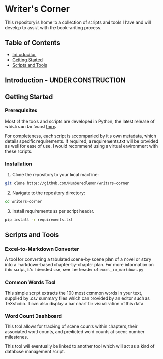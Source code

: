 # Writer's Corner

This repository is home to a collection of scripts and tools I have and will develop to assist with the book-writing process.

## Table of Contents

- [Introduction](#Introduction)
- [Getting Started](#getting-started)
- [Scripts and Tools](#scripts-and-tools)

## Introduction - UNDER CONSTRUCTION

## Getting Started

### Prerequisites

Most of the tools and scripts are developed in Python, the latest release of which can be found [here](https://www.python.org/downloads/).

For completeness, each script is accompanied by it's own metadata, which details specific requirements. If required, a requirements.txt will be provided as well for ease of use. I would recommend using a virtual environment with these scripts.

### Installation

 1. Clone the repository to your local machine:

```sh
git clone https://github.com/Numberedlemon/writers-corner
```

 2. Navigate to the repository directory:

```sh
cd writers-corner
```

 3. Install requirements as per script header.

```sh
pip install -r requirements.txt
```

## Scripts and Tools

### Excel-to-Markdown Converter

A tool for converting a tabulated scene-by-scene plan of a novel or story into a markdown-based chapter-by-chapter plan. For more information on this script, it's intended use, see the header of ```excel_to_markdown.py```

### Common Words Tool

This simple script extracts the 100 most common words in your text, supplied by .csv summary files which can provided by an editor such as TeXstudio. It can also display a bar chart for visualisation of this data.

### Word Count Dashboard

This tool allows for tracking of scene counts within chapters, their associated word counts, and predicted word counts at scene number milestones. 

This tool will eventually be linked to another tool which will act as a kind of database management script.

